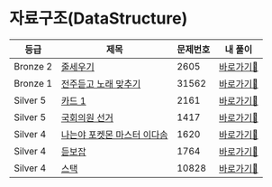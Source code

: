 <h1>자료구조(DataStructure)</h1>

| 등급 | 제목                | 문제번호 | 내 풀이                                                                                       |
|------|-------------------|------|------------------------------------------------------------------------------------------|
| Bronze 2 | [줄세우기](https://www.acmicpc.net/problem/2605)              | 2605 | [바로가기💨](https://github.com/linma21/Algorithm/tree/main/%EC%9C%A0%ED%98%95%EB%B3%84%20%EB%B6%84%EB%A5%98/Data%20Structure/problems/2605)  |
| Bronze 1 | [전주듣고 노래 맞추기](https://www.acmicpc.net/problem/31562)       | 31562 | [바로가기💨](https://github.com/linma21/Algorithm/tree/main/%EC%9C%A0%ED%98%95%EB%B3%84%20%EB%B6%84%EB%A5%98/Data%20Structure/problems/31562) |
| Silver 5 | [카드 1](https://www.acmicpc.net/problem/2161)              | 2161 | [바로가기💨](https://github.com/linma21/Algorithm/tree/main/%EC%9C%A0%ED%98%95%EB%B3%84%20%EB%B6%84%EB%A5%98/Data%20Structure/problems/2161)  |
| Silver 5 | [국회의원 선거](https://www.acmicpc.net/problem/1417)              | 1417 | [바로가기💨](https://github.com/linma21/Algorithm/tree/main/%EC%9C%A0%ED%98%95%EB%B3%84%20%EB%B6%84%EB%A5%98/Data%20Structure/problems/1417)  |
| Silver 4 | [나는야 포켓몬 마스터 이다솜](https://www.acmicpc.net/problem/1620)         | 1620 | [바로가기💨](https://github.com/linma21/Algorithm/tree/main/%EC%9C%A0%ED%98%95%EB%B3%84%20%EB%B6%84%EB%A5%98/Data%20Structure/problems/1620)  |
| Silver 4 | [듣보잡](https://www.acmicpc.net/problem/1764)         | 1764 | [바로가기💨](https://github.com/linma21/Algorithm/tree/main/%EC%9C%A0%ED%98%95%EB%B3%84%20%EB%B6%84%EB%A5%98/Data%20Structure/problems/1764)  |
| Silver 4 | [스택](https://www.acmicpc.net/problem/10828)         | 10828 | [바로가기💨](https://github.com/linma21/Algorithm/tree/main/%EC%9C%A0%ED%98%95%EB%B3%84%20%EB%B6%84%EB%A5%98/Data%20Structure/problems/10828)  |
